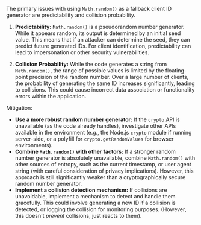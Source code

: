 The primary issues with using `Math.random()` as a fallback client ID generator are predictability and collision probability.

1.  **Predictability:** `Math.random()` is a pseudorandom number generator. While it appears random, its output is determined by an initial seed value. This means that if an attacker can determine the seed, they can predict future generated IDs.  For client identification, predictability can lead to impersonation or other security vulnerabilities.

2.  **Collision Probability:** While the code generates a string from `Math.random()`, the range of possible values is limited by the floating-point precision of the random number.  Over a large number of clients, the probability of generating the same ID increases significantly, leading to collisions.  This could cause incorrect data association or functionality errors within the application.

Mitigation:

*   **Use a more robust random number generator:** If the `crypto` API is unavailable (as the code already handles), investigate other APIs available in the environment (e.g., the Node.js `crypto` module if running server-side, or a polyfill for `crypto.getRandomValues` for browser environments).
*   **Combine `Math.random()` with other factors:** If a stronger random number generator is absolutely unavailable, combine `Math.random()` with other sources of entropy, such as the current timestamp, or user agent string (with careful consideration of privacy implications). However, this approach is still significantly weaker than a cryptographically secure random number generator.
*   **Implement a collision detection mechanism:**  If collisions are unavoidable, implement a mechanism to detect and handle them gracefully. This could involve generating a new ID if a collision is detected, or logging the collision for monitoring purposes.  (However, this doesn't *prevent* collisions, just reacts to them).